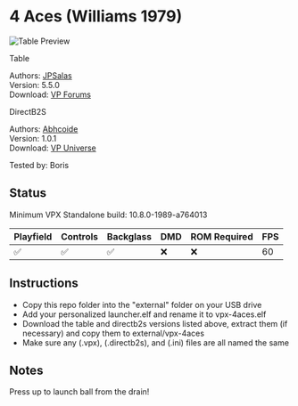 # 4 Aces (Williams 1979)

![Table Preview](https://github.com/LegendsUnchained/vpx-standalone-alp4k/blob/main/images/vpx-4aces.jpg)

Table

Authors: [JPSalas](https://www.vpforums.org/index.php?showuser=277)  
Version: 5.5.0  
Download: [VP Forums]( https://www.vpforums.org/index.php?app=downloads&showfile=17632)

DirectB2S

Authors: [Abhcoide](https://vpuniverse.com/profile/48895-abhcoide/)  
Version: 1.0.1  
Download: [VP Universe](https://vpuniverse.com/files/file/23077-4-aces-williams-1970-backglass/)

Tested by: Boris

## Status 

Minimum VPX Standalone build: 10.8.0-1989-a764013

| Playfield | Controls | Backglass | DMD | ROM Required | FPS | 
|-----------|----------|-----------|-----|--------------|-----|
| :white_check_mark: | :white_check_mark: | :white_check_mark: | :x: | :x: | 60 |

## Instructions

- Copy this repo folder into the "external" folder on your USB drive
- Add your personalized launcher.elf and rename it to vpx-4aces.elf
- Download the table and directb2s versions listed above, extract them (if necessary) and copy them to external/vpx-4aces
- Make sure any (.vpx), (.directb2s), and (.ini) files are all named the same

## Notes
Press up to launch ball from the drain! 
